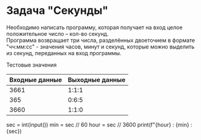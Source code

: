 # Задача "Секунды"

Необходимо написать программу, которая получает на вход целое положительное число – кол-во секунд.\
Программа возвращает три числа, разделённых двоеточием в формате "чч:мм:сс" - значения часов, минут и секунд, 
которые можно выделить из секунд, переданных на вход программы.

Тестовые значения
<table class="docutils align-default">
    <thead>
        <tr class="row-odd">
            <th class="head">Входные данные</th>
            <th class="head">Выходные данные</th>
        </tr>
    </thead>
    <tbody>
        <tr class="row-even"><td>3661</td><td>1:1:1</td></tr>
        <tr class="row-even"><td>365</td><td>0:6:5</td></tr>
        <tr class="row-even"><td>3660</td><td>1:1:0</td></tr>
    </tbody>
</table>

sec = int(input())
min = sec // 60
hour = sec // 3600
print(f"{hour} : {min} : {sec})
